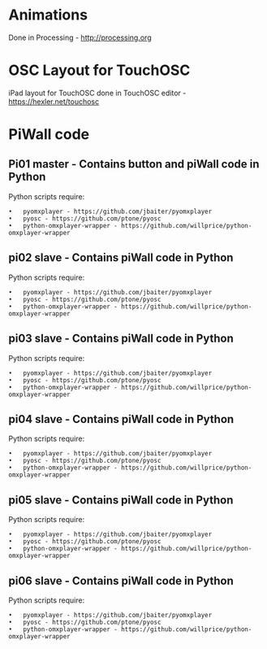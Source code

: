 Animations
===========

Done in Processing - http://processing.org


OSC Layout for TouchOSC
=======================

iPad layout for TouchOSC done in TouchOSC editor - https://hexler.net/touchosc


PiWall code
===========

Pi01 master - Contains button and piWall code in Python
-------------------------------------------------------

Python scripts require:

	•	pyomxplayer - https://github.com/jbaiter/pyomxplayer
	•	pyosc - https://github.com/ptone/pyosc
	•	python-omxplayer-wrapper - https://github.com/willprice/python-omxplayer-wrapper

pi02 slave - Contains piWall code in Python
-------------------------------------------

Python scripts require:

	•	pyomxplayer - https://github.com/jbaiter/pyomxplayer
	•	pyosc - https://github.com/ptone/pyosc
	•	python-omxplayer-wrapper - https://github.com/willprice/python-omxplayer-wrapper

pi03 slave - Contains piWall code in Python
-------------------------------------------

Python scripts require:

	•	pyomxplayer - https://github.com/jbaiter/pyomxplayer
	•	pyosc - https://github.com/ptone/pyosc
	•	python-omxplayer-wrapper - https://github.com/willprice/python-omxplayer-wrapper

pi04 slave - Contains piWall code in Python
-------------------------------------------

Python scripts require:

	•	pyomxplayer - https://github.com/jbaiter/pyomxplayer
	•	pyosc - https://github.com/ptone/pyosc
	•	python-omxplayer-wrapper - https://github.com/willprice/python-omxplayer-wrapper

pi05 slave - Contains piWall code in Python
-------------------------------------------

Python scripts require:

	•	pyomxplayer - https://github.com/jbaiter/pyomxplayer
	•	pyosc - https://github.com/ptone/pyosc
	•	python-omxplayer-wrapper - https://github.com/willprice/python-omxplayer-wrapper

pi06 slave - Contains piWall code in Python
-------------------------------------------

Python scripts require:

	•	pyomxplayer - https://github.com/jbaiter/pyomxplayer
	•	pyosc - https://github.com/ptone/pyosc
	•	python-omxplayer-wrapper - https://github.com/willprice/python-omxplayer-wrapper
